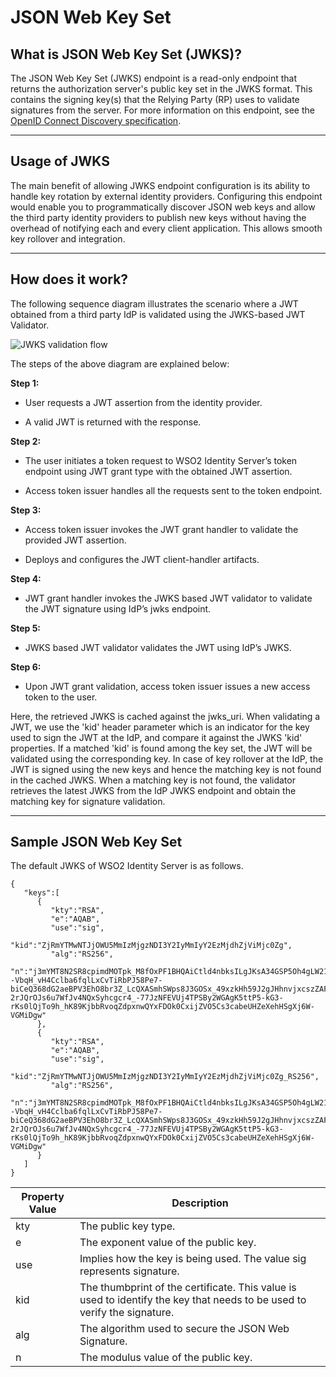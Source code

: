 # JSON Web Key Set 

## What is JSON Web Key Set (JWKS)?

The JSON Web Key Set (JWKS) endpoint is a read-only endpoint that returns
the authorization server's public key set in the JWKS format. 
This contains the signing key(s) that the Relying Party (RP) uses to validate signatures from the server.
For more information on this endpoint, see the [OpenID Connect Discovery specification](https://openid.net/specs/openid-connect-discovery-1_0.html).

---

## Usage of JWKS

The main benefit of allowing JWKS endpoint configuration is its ability to handle key rotation by external identity providers.
Configuring this endpoint would enable you to programmatically discover JSON web keys and allow the third party 
identity providers to publish new keys without having the overhead of notifying each and every client application.
This allows smooth key rollover and integration.

---

## How does it work?

The following sequence diagram illustrates the scenario where a JWT obtained
from a third party IdP is validated using the JWKS-based JWT Validator.

![JWKS validation flow]({{base_path}}/assets/img/concepts/jwks-validation-flow.png) 

The steps of the above diagram are explained below:

**Step 1:**

-   User requests a JWT assertion from the identity provider.

-   A valid JWT is returned with the response.

**Step 2:**

-   The user initiates a token request to WSO2 Identity Server’s token endpoint
    using JWT grant type with the obtained JWT assertion.

-   Access token issuer handles all the requests sent to the token
    endpoint.

**Step 3:**

-   Access token issuer invokes the JWT grant handler to validate the
    provided JWT assertion.

-   Deploys and configures the JWT client-handler artifacts.

**Step 4:**

-   JWT grant handler invokes the JWKS based JWT validator to validate
    the JWT signature using IdP’s jwks endpoint.

**Step 5:**

-   JWKS based JWT validator validates the JWT using IdP’s JWKS.

**Step 6:**

-   Upon JWT grant validation, access token issuer issues a new access
    token to the user.

Here, the retrieved JWKS is cached against the jwks\_uri. When
validating a JWT, we use the 'kid' header parameter which is an
indicator for the key used to sign the JWT at the IdP, and compare it
against the JWKS 'kid' properties. If a matched 'kid' is found among the
key set, the JWT will be validated using the corresponding key. In case
of key rollover at the IdP, the JWT is signed using the new keys and
hence the matching key is not found in the cached JWKS. When a matching
key is not found, the validator retrieves the latest JWKS from the IdP
JWKS endpoint and obtain the matching key for signature validation.

---

## Sample JSON Web Key Set

The default JWKS of WSO2 Identity Server is as follows.

```
{ 
   "keys":[ 
      { 
         "kty":"RSA",
         "e":"AQAB",
         "use":"sig",
         "kid":"ZjRmYTMwNTJjOWU5MmIzMjgzNDI3Y2IyMmIyY2EzMjdhZjViMjc0Zg",
         "alg":"RS256",
         "n":"j3mYMT8N2SR8cpimdMOTpk_M8fOxPF1BHQAiCtld4nbksILgJKsA34GSP5Oh4gLW21VCEPPzdGLnqfwM6ZoG_X0rcK5--VbqH_vH4Cclba6fqlLxCvTiRbPJ58Pe7-biCeQ368dG2aeBPV3EhO8br3Z_LcQXASmhSWps8J3GOSx_49xzkHh59J2gJHhnvjxcszZAF35SLAb6F-2rJQrOJs6u7WfJv4NQxSyhcgcr4_-77JzNFEVUj4TPSBy2WGAgK5ttP5-kG3-rKs0lQjTo9h_hK89KjbbRvoqZdpxnwQYxFDOk0CxijZVO5Cs3cabeUHZeXehHSgXj6W-VGMiDgw"
      },
      { 
         "kty":"RSA",
         "e":"AQAB",
         "use":"sig",
         "kid":"ZjRmYTMwNTJjOWU5MmIzMjgzNDI3Y2IyMmIyY2EzMjdhZjViMjc0Zg_RS256",
         "alg":"RS256",
         "n":"j3mYMT8N2SR8cpimdMOTpk_M8fOxPF1BHQAiCtld4nbksILgJKsA34GSP5Oh4gLW21VCEPPzdGLnqfwM6ZoG_X0rcK5--VbqH_vH4Cclba6fqlLxCvTiRbPJ58Pe7-biCeQ368dG2aeBPV3EhO8br3Z_LcQXASmhSWps8J3GOSx_49xzkHh59J2gJHhnvjxcszZAF35SLAb6F-2rJQrOJs6u7WfJv4NQxSyhcgcr4_-77JzNFEVUj4TPSBy2WGAgK5ttP5-kG3-rKs0lQjTo9h_hK89KjbbRvoqZdpxnwQYxFDOk0CxijZVO5Cs3cabeUHZeXehHSgXj6W-VGMiDgw"
      }
   ]
}
``` 

| Property Value                 | Description         | 
| --------------------- | ------------- | 
| kty | The public key type.|                            
| e           | The exponent value of the public key.|                              
| use         | Implies how the key is being used. The value sig represents signature.| 
| kid         | The thumbprint of the certificate. This value is used to identify the key that needs to be used to verify the signature.  | 
| alg         | The algorithm used to secure the JSON Web Signature.  | 
| n           | The modulus value of the public key.  | 
